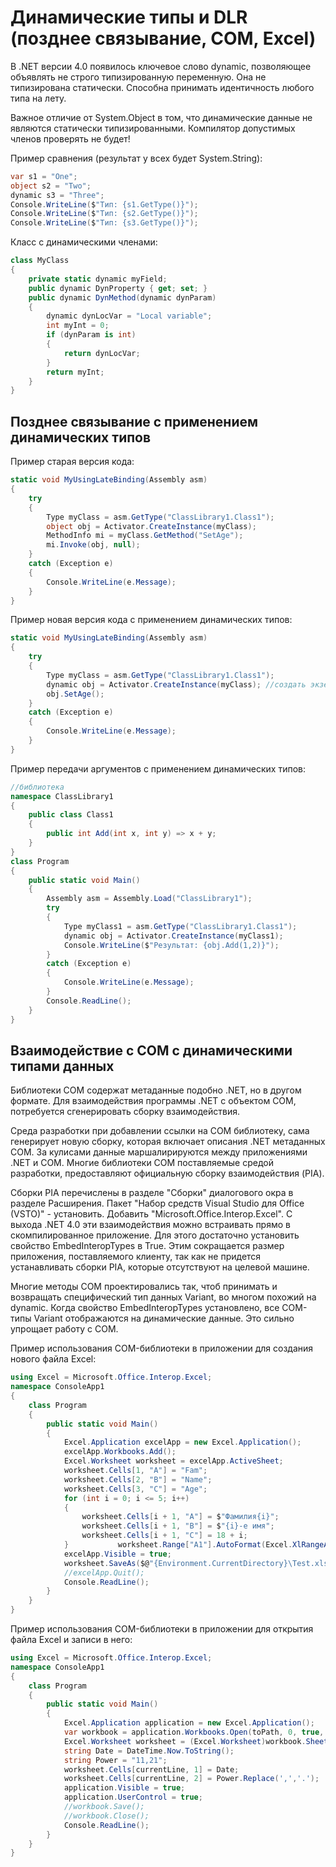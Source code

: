 # Динамические типы и DLR (позднее связывание, COM, Excel)

В .NET версии 4.0 появилось ключевое слово dynamic, позволяющее объявлять не строго типизированную переменную. Она не типизирована статически. Способна принимать идентичность любого типа на лету.

Важное отличие от System.Object в том, что динамические данные не являются статически типизированными. Компилятор допустимых членов проверять не будет!

Пример сравнения (результат у всех будет System.String):
```csharp
var s1 = "One";
object s2 = "Two";
dynamic s3 = "Three";
Console.WriteLine($"Тип: {s1.GetType()}");
Console.WriteLine($"Тип: {s2.GetType()}");
Console.WriteLine($"Тип: {s3.GetType()}");
```

Класс с динамическими членами:
```csharp
class MyClass
{
    private static dynamic myField;
    public dynamic DynProperty { get; set; }
    public dynamic DynMethod(dynamic dynParam)
    {
        dynamic dynLocVar = "Local variable";
        int myInt = 0;
        if (dynParam is int)
        {
            return dynLocVar;
        }
        return myInt;
    }
}
```

## Позднее связывание с применением динамических типов

Пример старая версия кода:
```csharp
static void MyUsingLateBinding(Assembly asm)
{
    try
    {
        Type myClass = asm.GetType("ClassLibrary1.Class1");
        object obj = Activator.CreateInstance(myClass);
        MethodInfo mi = myClass.GetMethod("SetAge");
        mi.Invoke(obj, null);
    }
    catch (Exception e)
    {
        Console.WriteLine(e.Message);
    }
}
```

Пример новая версия кода с применением динамических типов:
```csharp
static void MyUsingLateBinding(Assembly asm)
{
    try
    {
        Type myClass = asm.GetType("ClassLibrary1.Class1");
        dynamic obj = Activator.CreateInstance(myClass); //создать экземпляр на лету
        obj.SetAge();
    }
    catch (Exception e)
    {
        Console.WriteLine(e.Message);
    }
}
```

Пример передачи аргументов с применением динамических типов:
```csharp
//библиотека
namespace ClassLibrary1
{
    public class Class1
    {
        public int Add(int x, int y) => x + y;
    }
}
class Program
{
    public static void Main()
    {
        Assembly asm = Assembly.Load("ClassLibrary1");
        try
        {
            Type myClass1 = asm.GetType("ClassLibrary1.Class1");
            dynamic obj = Activator.CreateInstance(myClass1);
            Console.WriteLine($"Результат: {obj.Add(1,2)}");
        }
        catch (Exception e)
        {
            Console.WriteLine(e.Message);
        }
        Console.ReadLine();
    }
}
```

## Взаимодействие с COM с динамическими типами данных

Библиотеки COM содержат метаданные подобно .NET, но в другом формате. Для взаимодействия программы .NET с объектом COM, потребуется сгенерировать сборку взаимодействия.

Среда разработки при добавлении ссылки на COM библиотеку, сама генерирует новую сборку, которая включает описания .NET метаданных COM. За кулисами данные маршалирируются между приложениями .NET и COM. Многие библиотеки COM поставляемые средой разработки, предоставляют официальную сборку взаимодействия (PIA).

Сборки PIA перечислены в разделе "Сборки" диалогового окра в разделе Расширения. Пакет "Набор средств Visual Studio для Office (VSTO)" - установить. Добавить "Microsoft.Office.Interop.Excel". С выхода .NET 4.0 эти взаимодействия можно встраивать прямо в скомпилированное приложение. Для этого достаточно установить свойство EmbedInteropTypes в True. Этим сокращается размер приложения, поставляемого клиенту, так как не придется устанавливать сборки PIA, которые отсутствуют на целевой машине.

Многие методы COM проектировались так, чтоб принимать и возвращать специфический тип данных Variant, во многом похожий на dynamic. Когда свойство EmbedInteropTypes установлено, все COM-типы Variant отображаются на динамические данные. Это сильно упрощает работу с COM.

Пример использования COM-библиотеки в приложении для создания нового файла Excel:
```csharp
using Excel = Microsoft.Office.Interop.Excel;
namespace ConsoleApp1
{
    class Program
    {
        public static void Main()
        {
            Excel.Application excelApp = new Excel.Application();
            excelApp.Workbooks.Add();
            Excel.Worksheet worksheet = excelApp.ActiveSheet;
            worksheet.Cells[1, "A"] = "Fam";
            worksheet.Cells[2, "B"] = "Name";
            worksheet.Cells[3, "C"] = "Age";
            for (int i = 0; i <= 5; i++)
            {
                worksheet.Cells[i + 1, "A"] = $"Фамилия{i}";
                worksheet.Cells[i + 1, "B"] = $"{i}-е имя";
                worksheet.Cells[i + 1, "C"] = 18 + i;
            }           worksheet.Range["A1"].AutoFormat(Excel.XlRangeAutoFormat.xlRangeAutoFormatClassic2);
            excelApp.Visible = true;
            worksheet.SaveAs($@"{Environment.CurrentDirectory}\Test.xlsx");
            //excelApp.Quit();
            Console.ReadLine();
        }
    }
}
```
Пример использования COM-библиотеки в приложении для открытия файла Excel и записи в него:
```csharp
using Excel = Microsoft.Office.Interop.Excel;
namespace ConsoleApp1
{
    class Program
    {
        public static void Main()
        {
            Excel.Application application = new Excel.Application();
            var workbook = application.Workbooks.Open(toPath, 0, true, 5, "", "", false);
            Excel.Worksheet worksheet = (Excel.Worksheet)workbook.Sheets[1];
            string Date = DateTime.Now.ToString();
            string Power = "11,21";
            worksheet.Cells[currentLine, 1] = Date;
            worksheet.Cells[currentLine, 2] = Power.Replace(',','.');
            application.Visible = true;
            application.UserControl = true;
            //workbook.Save();
            //workbook.Close();
            Console.ReadLine();
        }
    }
}
```
